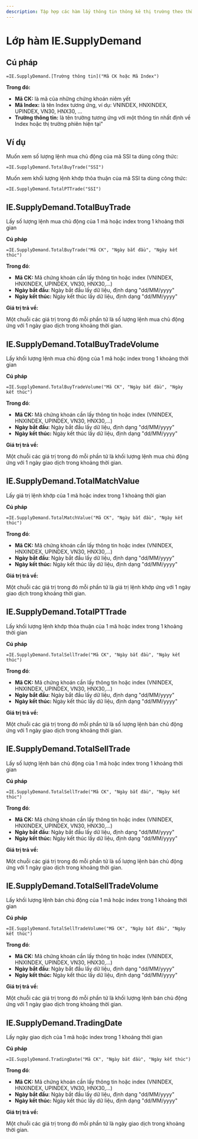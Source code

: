 ```yaml
---
description: Tập hợp các hàm lấy thông tin thông kê thị trường theo thời gian thực
---
```


# Lớp hàm IE.SupplyDemand

## **Cú pháp**

```
=IE.SupplyDemand.[Trường thông tin]("Mã CK hoặc Mã Index")
```

**Trong đó:**

* **Mã CK:** là mã của những chứng khoán niêm yết
* **Mã Index:** là tên Index tương ứng, ví dụ: VNINDEX, HNXINDEX, UPINDEX, VN30, HNX30, …&#x20;
* **Trường thông tin:** là tên trường tương ứng với một thông tin nhất định về Index hoặc thị trường phiên hiện tại"

## **Ví dụ**

Muốn xem số lượng lệnh mua chủ động của mã SSI ta dùng công thức:&#x20;

```
=IE.SupplyDemand.TotalBuyTrade("SSI") 
```

Muốn xem khối lượng lệnh khớp thỏa thuận của mã SSI ta dùng công thức:&#x20;

```
=IE.SupplyDemand.TotalPTTrade("SSI")
```

## IE.SupplyDemand.TotalBuyTrade

Lấy số lượng lệnh mua chủ động của 1 mã hoặc index trong 1 khoảng thời gian

**Cú pháp**

```
=IE.SupplyDemand.TotalBuyTrade("Mã CK", "Ngày bắt đầu", "Ngày kết thúc")
```

**Trong đó**:

* **Mã CK:** Mã chứng khoán cần lấy thông tin hoặc index (VNINDEX, HNXINDEX, UPINDEX, VN30, HNX30,...)&#x20;
* **Ngày bắt đầu**: Ngày bắt đầu lấy dữ liệu, định dạng "dd/MM/yyyy"
* **Ngày kết thúc:** Ngày kết thúc lấy dữ liệu, định dạng "dd/MM/yyyy"

**Giá trị trả về:**

Một chuỗi các giá trị trong đó mỗi phần tử là số lượng lệnh mua chủ động ứng với 1 ngày giao dịch trong khoảng thời gian.

## IE.SupplyDemand.TotalBuyTradeVolume

Lấy khối lượng lệnh mua chủ động của 1 mã hoặc index trong 1 khoảng thời gian

**Cú pháp**

```
=IE.SupplyDemand.TotalBuyTradeVolume("Mã CK", "Ngày bắt đầu", "Ngày kết thúc")
```

**Trong đó**:

* **Mã CK:** Mã chứng khoán cần lấy thông tin hoặc index (VNINDEX, HNXINDEX, UPINDEX, VN30, HNX30,...)&#x20;
* **Ngày bắt đầu**: Ngày bắt đầu lấy dữ liệu, định dạng "dd/MM/yyyy"
* **Ngày kết thúc:** Ngày kết thúc lấy dữ liệu, định dạng "dd/MM/yyyy"

**Giá trị trả về:**

Một chuỗi các giá trị trong đó mỗi phần tử là khối lượng lệnh mua chủ động ứng với 1 ngày giao dịch trong khoảng thời gian.

## IE.SupplyDemand.TotalMatchValue

Lấy giá trị lệnh khớp của 1 mã hoặc index trong 1 khoảng thời gian

**Cú pháp**

```
=IE.SupplyDemand.TotalMatchValue("Mã CK", "Ngày bắt đầu", "Ngày kết thúc")
```

**Trong đó**:

* **Mã CK:** Mã chứng khoán cần lấy thông tin hoặc index (VNINDEX, HNXINDEX, UPINDEX, VN30, HNX30,...)&#x20;
* **Ngày bắt đầu**: Ngày bắt đầu lấy dữ liệu, định dạng "dd/MM/yyyy"
* **Ngày kết thúc:** Ngày kết thúc lấy dữ liệu, định dạng "dd/MM/yyyy"

**Giá trị trả về:**

Một chuỗi các giá trị trong đó mỗi phần tử là giá trị lệnh khớp ứng với 1 ngày giao dịch trong khoảng thời gian.

## IE.SupplyDemand.TotalPTTrade

Lấy khối lượng lệnh khớp thỏa thuận của 1 mã hoặc index trong 1 khoảng thời gian

**Cú pháp**

```
=IE.SupplyDemand.TotalSellTrade("Mã CK", "Ngày bắt đầu", "Ngày kết thúc")
```

**Trong đó**:

* **Mã CK:** Mã chứng khoán cần lấy thông tin hoặc index (VNINDEX, HNXINDEX, UPINDEX, VN30, HNX30,...)&#x20;
* **Ngày bắt đầu**: Ngày bắt đầu lấy dữ liệu, định dạng "dd/MM/yyyy"
* **Ngày kết thúc:** Ngày kết thúc lấy dữ liệu, định dạng "dd/MM/yyyy"

**Giá trị trả về:**

Một chuỗi các giá trị trong đó mỗi phần tử là số lượng lệnh bán chủ động ứng với 1 ngày giao dịch trong khoảng thời gian.

## IE.SupplyDemand.TotalSellTrade

Lấy số lượng lệnh bán chủ động của 1 mã hoặc index trong 1 khoảng thời gian

**Cú pháp**

```
=IE.SupplyDemand.TotalSellTrade("Mã CK", "Ngày bắt đầu", "Ngày kết thúc")
```

**Trong đó**:

* **Mã CK:** Mã chứng khoán cần lấy thông tin hoặc index (VNINDEX, HNXINDEX, UPINDEX, VN30, HNX30,...)&#x20;
* **Ngày bắt đầu**: Ngày bắt đầu lấy dữ liệu, định dạng "dd/MM/yyyy"
* **Ngày kết thúc:** Ngày kết thúc lấy dữ liệu, định dạng "dd/MM/yyyy"

**Giá trị trả về:**

Một chuỗi các giá trị trong đó mỗi phần tử là số lượng lệnh bán chủ động ứng với 1 ngày giao dịch trong khoảng thời gian.

## IE.SupplyDemand.TotalSellTradeVolume

Lấy khối lượng lệnh bán chủ động của 1 mã hoặc index trong 1 khoảng thời gian

**Cú pháp**

```
=IE.SupplyDemand.TotalSellTradeVolume("Mã CK", "Ngày bắt đầu", "Ngày kết thúc")
```

**Trong đó**:

* **Mã CK:** Mã chứng khoán cần lấy thông tin hoặc index (VNINDEX, HNXINDEX, UPINDEX, VN30, HNX30,...)&#x20;
* **Ngày bắt đầu**: Ngày bắt đầu lấy dữ liệu, định dạng "dd/MM/yyyy"
* **Ngày kết thúc:** Ngày kết thúc lấy dữ liệu, định dạng "dd/MM/yyyy"

**Giá trị trả về:**

Một chuỗi các giá trị trong đó mỗi phần tử là khối lượng lệnh bán chủ động ứng với 1 ngày giao dịch trong khoảng thời gian.

## IE.SupplyDemand.TradingDate

Lấy ngày giao dịch của 1 mã hoặc index trong 1 khoảng thời gian

**Cú pháp**

```
=IE.SupplyDemand.TradingDate("Mã CK", "Ngày bắt đầu", "Ngày kết thúc")
```

**Trong đó**:

* **Mã CK:** Mã chứng khoán cần lấy thông tin hoặc index (VNINDEX, HNXINDEX, UPINDEX, VN30, HNX30,...)&#x20;
* **Ngày bắt đầu**: Ngày bắt đầu lấy dữ liệu, định dạng "dd/MM/yyyy"
* **Ngày kết thúc:** Ngày kết thúc lấy dữ liệu, định dạng "dd/MM/yyyy"

**Giá trị trả về:**

Một chuỗi các giá trị trong đó mỗi phần tử là ngày giao dịch trong khoảng thời gian.

